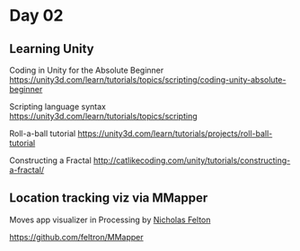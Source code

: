 # Day 02

## Learning Unity

Coding in Unity for the Absolute Beginner
https://unity3d.com/learn/tutorials/topics/scripting/coding-unity-absolute-beginner

Scripting language syntax
https://unity3d.com/learn/tutorials/topics/scripting

Roll-a-ball tutorial
https://unity3d.com/learn/tutorials/projects/roll-ball-tutorial

Constructing a Fractal 
http://catlikecoding.com/unity/tutorials/constructing-a-fractal/

## Location tracking viz via MMapper

Moves app visualizer in Processing by [Nicholas Felton](http://feltron.com)

https://github.com/feltron/MMapper
